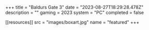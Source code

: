 +++
title = "Baldurs Gate 3"
date = "2023-08-27T18:29:28.478Z"
description = ""
gaming = 2023
system = "PC"
completed = false

[[resources]]
src = "images/boxart.jpg"
name = "featured"
+++

<!-- Start writing here...

**Final trophy count: __ of __**

![Trophy List](images/trophies.jpg) -->
